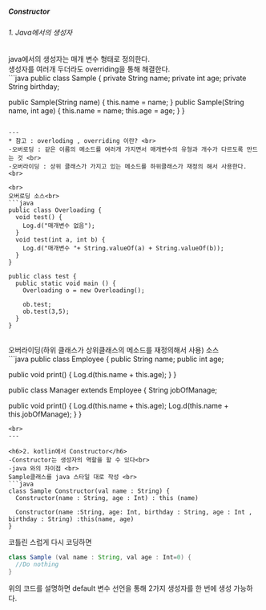 <h5>Constructor </h5>

<h6>1. Java에서의 생성자</h6>
java에서의 생성자는 매개 변수 형태로 정의한다.<br>
생성자를 여러개 두더라도 overriding을 통해 해결한다.<br>
```java
public class Sample {
  private String name;
  private int age;
  private String birthday;

  public Sample(String name) {
    this.name = name;
  }
  public Sample(String name, int age) {
    this.name = name;
    this.age = age;
  }
}
```

---
* 참고 : overloding , overriding 이란? <br>
-오버로딩 : 같은 이름의 메소드를 여러개 가지면서 매개변수의 유형과 개수가 다르도록 만드는 것 <br>
-오버라이딩 : 상위 클래스가 가지고 있는 메소드를 하위클래스가 재정의 해서 사용한다.<br>

<br>
오버로딩 소스<br>
```java
public class Overloading {
  void test() {
    Log.d("매개변수 없음");
  }
  void test(int a, int b) {
    Log.d("매개변수 "+ String.valueOf(a) + String.valueOf(b));
  }
}

public class test {
  public static void main () {
    Overloading o = new Overloading();

    ob.test;
    ob.test(3,5);
  }
}
```
<br>
오버라이딩(하위 클래스가 상위클래스의 메소드를 재정의해서 사용) 소스<br>
```java
public class Employee {
  public String name;
  public int age;

  public void print() {
    Log.d(this.name + this.age);
  }
}

public class Manager extends Employee {
  String jobOfManage;

  public void print() {
    Log.d(this.name + this.age);
    Log.d(this.name + this.jobOfManage);
  }
}
```
<br>
---

<h6>2. kotlin에서 Constructor</h6>
-Constructor는 생성자의 역할을 할 수 있다<br>
-java 와의 차이점 <br>
Sample클래스를 java 스타일 대로 작성 <br>
```java
class Sample Constructor(val name : String) {
  Constructor(name : String, age : Int) : this (name)

  Constructor(name :String, age: Int, birthday : String, age : Int , birthday : String) :this(name, age)
}
```
코틀린 스럽게 다시 코딩하면 <br>

```java
class Sample (val name : String, val age : Int=0) {
  //Do nothing
}
```
위의 코드를 설명하면 default 변수 선언을 통해 2가지 생성자를 한 번에 생성 가능하다.
